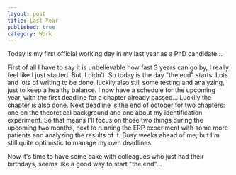 ```yaml
---
layout: post
title: Last Year
published: true
category: Work
---
```


Today is my first official working day in my last year as a PhD candidate...


First of all I have to say it is unbelievable how fast 3 years can go by, I really feel like I just started. But, I didn't. 
So today is the day "the end" starts. Lots and lots of writing to be done, luckily also still some testing and analyzing, 
just to keep a healthy balance. I now have a schedule for the upcoming year, with the first deadline for a chapter already passed...
Luckily the chapter is also done. Next deadline is the end of october for two chapters: one on the theoretical background and
one about my identification experiment. So that means I'll focus on those two things during the upcoming two months, next to 
running the ERP experiment with some more patients and analyzing the results of it. Busy weeks ahead of me, but I'm still quite
optimistic to manage my own deadlines.


Now it's time to have some cake with colleagues who just had their birthdays, seems like a good way to start "the end"...
